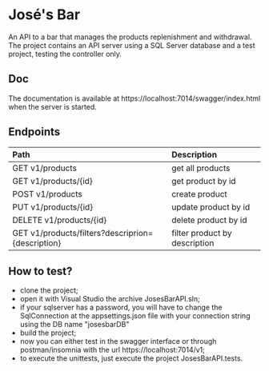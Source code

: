 # José's Bar
An API to a bar that manages the products replenishment and withdrawal. The project contains an API server using a SQL Server database and a test project, testing the controller only. 

## Doc
The documentation is available at https://localhost:7014/swagger/index.html when the server is started.

## Endpoints

| Path | Description |
| :--- | :--- |
| GET v1/products | get all products |
| GET v1/products/{id} | get product by id |
| POST v1/products | create product |
| PUT v1/products/{id} | update product by id|
| DELETE v1/products/{id} | delete product by id |
| GET v1/products/filters?descriprion={description}| filter product by description |


## How to test?

- clone the project;
- open it with Visual Studio the archive JosesBarAPI.sln;
- if your sqlserver has a password, you will have to change the SqlConnection at the appsettings.json file with your connection string using the DB name "josesbarDB"
- build the project;
- now you can either test in the swagger interface or through postman/insomnia with the url https://localhost:7014/v1;
- to execute the unittests, just execute the project JosesBarAPI.tests.
